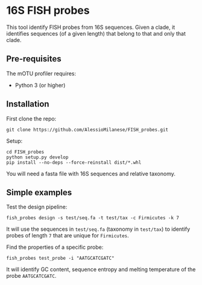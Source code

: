 16S FISH probes
========

This tool identify FISH probes from 16S sequences.
Given a clade, it identifies sequences (of a given length) that belong to that and only that clade.

Pre-requisites
--------------

The mOTU profiler requires:
* Python 3 (or higher)


Installation
--------------

First clone the repo:
```
git clone https://github.com/AlessioMilanese/FISH_probes.git
```

Setup:
```
cd FISH_probes
python setup.py develop
pip install --no-deps --force-reinstall dist/*.whl
```

You will need a fasta file with 16S sequences and relative taxonomy.

Simple examples
--------------

Test the design pipeline:
```
fish_probes design -s test/seq.fa -t test/tax -c Firmicutes -k 7
```

It will use the sequences in `test/seq.fa` (taxonomy in `test/tax`) to identify probes of length `7` that are unique for `Firmicutes`.

Find the properties of a specific probe:
```
fish_probes test_probe -i "AATGCATCGATC"
```

It will identify GC content, sequence entropy and melting temperature of the probe `AATGCATCGATC`.
